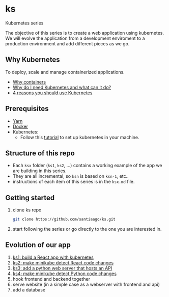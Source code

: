 # ks

Kubernetes series

The objective of this series is to create a web application using kubernetes. We will evolve the application from a development enviroment to a production environment and add different pieces as we go.

## Why Kubernetes

To deploy, scale and manage containerized applications.

* [Why containers](https://kubernetes.io/docs/concepts/overview/what-is-kubernetes/#why-containers)
* [Why do I need Kubernetes and what can it do?](https://kubernetes.io/docs/concepts/overview/what-is-kubernetes/#why-do-i-need-kubernetes-and-what-can-it-do)
* [4 reasons you should use Kubernetes](https://www.infoworld.com/article/3173266/containers/4-reasons-you-should-use-kubernetes.html)

## Prerequisites

* [Yarn](https://yarnpkg.com/lang/en/docs/install/)
* [Docker](https://www.docker.com/get-docker)
* Kubernetes:
  * Follow this [tutorial](https://kubernetes.io/docs/tutorials/stateless-application/hello-minikube/) to set up kubernetes in your machine.

## Structure of this repo

* Each `ksx` folder (`ks1`, `ks2`, ...) contains a working example of the app we are building in this series.
* They are all incremental, so `ksn` is based on `ksn-1`, etc..
* instructions of each item of this series is in the `ksx.md` file.

## Getting started

1. clone ks repo
    ```bash
    git clone https://github.com/santiaago/ks.git
    ```

1. start following the series or go directly to the one you are interested in.

## Evolution of our app

1. [ks1: build a React app with kubernetes](./ks1/ks1.md)
1. [ks2: make minikube detect React code changes](./ks2/ks2.md)
1. [ks3: add a python web server that hosts an API](./ks3/ks3.md)
1. [ks4: make minikube detect Python code changes](./ks4/ks4.md)
1. hook frontend and backend together
1. serve website (in a simple case as a webserver with frontend and api)
1. add a database
